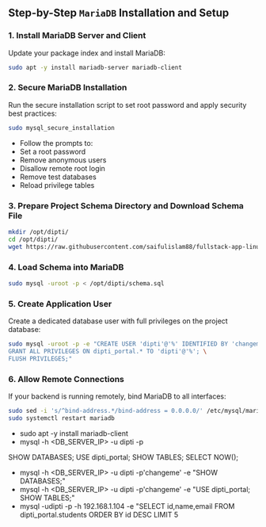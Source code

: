 ## Step-by-Step `MariaDB` Installation and Setup

### 1. Install MariaDB Server and Client
Update your package index and install MariaDB:

```bash
sudo apt -y install mariadb-server mariadb-client
```

### 2. Secure MariaDB Installation

Run the secure installation script to set root password and apply security best practices:

```bash
sudo mysql_secure_installation
```
  - Follow the prompts to:
  - Set a root password
  - Remove anonymous users
  - Disallow remote root login
  - Remove test databases
  - Reload privilege tables

### 3. Prepare Project Schema Directory and Download Schema File

```bash
mkdir /opt/dipti/
cd /opt/dipti/
wget https://raw.githubusercontent.com/saifulislam88/fullstack-app-linux/main/db/schema.sql -O schema.sql
```
### 4. Load Schema into MariaDB

```bash
sudo mysql -uroot -p < /opt/dipti/schema.sql
```
### 5. Create Application User
Create a dedicated database user with full privileges on the project database:
```bash
sudo mysql -uroot -p -e "CREATE USER 'dipti'@'%' IDENTIFIED BY 'changeme'; \
GRANT ALL PRIVILEGES ON dipti_portal.* TO 'dipti'@'%'; \
FLUSH PRIVILEGES;"
```
### 6. Allow Remote Connections
If your backend is running remotely, bind MariaDB to all interfaces:

```bash
sudo sed -i 's/^bind-address.*/bind-address = 0.0.0.0/' /etc/mysql/mariadb.conf.d/50-server.cnf
sudo systemctl restart mariadb
```


- sudo apt -y install mariadb-client
- mysql -h <DB_SERVER_IP> -u dipti -p

SHOW DATABASES;
USE dipti_portal;
SHOW TABLES;
SELECT NOW();

- mysql -h <DB_SERVER_IP> -u dipti -p'changeme' -e "SHOW DATABASES;"
- mysql -h <DB_SERVER_IP> -u dipti -p'changeme' -e "USE dipti_portal; SHOW TABLES;"
- mysql -udipti -p -h 192.168.1.104 -e "SELECT id,name,email FROM dipti_portal.students ORDER BY id DESC LIMIT 5

